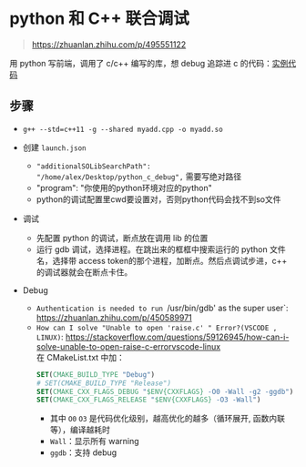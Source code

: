 # python 和 C++ 联合调试
> https://zhuanlan.zhihu.com/p/495551122

用 python 写前端，调用了 c/c++ 编写的库，想 debug 追踪进 c 的代码：[实例代码](./python_c_debug/)

## 步骤
* `g++ --std=c++11 -g --shared myadd.cpp -o myadd.so`
* 创建 `launch.json` 
    * `"additionalSOLibSearchPath": "/home/alex/Desktop/python_c_debug",` 需要写绝对路径
    * "program": "你使用的python环境对应的python"
    * python的调试配置里cwd要设置对，否则python代码会找不到so文件
* 调试
    * 先配置 python 的调试，断点放在调用 lib 的位置
    * 运行 gdb 调试，选择进程。在跳出来的框框中搜索运行的 python 文件名，选择带 access token的那个进程，加断点。然后点调试步进，c++ 的调试器就会在断点卡住。

* Debug
    * `Authentication is needed to run `/usr/bin/gdb' as the super user`: https://zhuanlan.zhihu.com/p/450589971 
    * `How can I solve "Unable to open 'raise.c' " Error?(VSCODE , LINUX)`: https://stackoverflow.com/questions/59126945/how-can-i-solve-unable-to-open-raise-c-errorvscode-linux  
    在 CMakeList.txt 中加：
        ```cmake
        SET(CMAKE_BUILD_TYPE "Debug")
        # SET(CMAKE_BUILD_TYPE "Release")
        SET(CMAKE_CXX_FLAGS_DEBUG "$ENV{CXXFLAGS} -O0 -Wall -g2 -ggdb")
        SET(CMAKE_CXX_FLAGS_RELEASE "$ENV{CXXFLAGS} -O3 -Wall")
        ```
        * 其中 `O0` `O3` 是代码优化级别，越高优化的越多（循环展开, 函数内联等），编译越耗时
        * `Wall`：显示所有 warning
        * `ggdb`：支持 debug

        